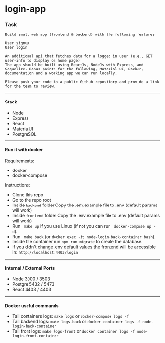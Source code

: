 # login-app

### Task

```
Build small web app (frontend & backend) with the following features

User signup
User login

An additional api that fetches data for a logged in user (e.g., GET user-info to display on home page)
The app should be built using ReactJs, NodeJs with Express, and Sequelize. Bonus points for the following, Material UI, Docker, documentation and a working app we can run locally.

Please push your code to a public Github repository and provide a link for the team to review.
```
---
#### Stack
* Node
* Express
* React
* MaterialUI
* PostgreSQL

---
#### Run it with docker
Requirements:
* docker
* docker-compose

Instructions:
* Clone this repo
* Go to the repo root
* Inside ```backend``` folder Copy the .env.example file to .env (default params will work)
* Inside ```frontend``` folder Copy the .env.example file to .env (default params will work)
* Run ``` make up``` if you use Linux (if not you can run ``` docker-compose up -d```).
* Run ``` make back``` (or ```docker exec -it node-login-back-container bash```).
* Inside the container run ```npm run migrate``` to create the database.
* If you didn't change .env default values the frontend will be accessible in: ```http://localhost:4403/login```

---
#### Internal / External Ports
- Node 3000 / 3503
- Postgre 5432 / 5473
- React 4403 / 4403

---
#### Docker useful commands
- Tail containers logs: ``` make logs ``` or ```docker-compose logs -f```
- Tail backend logs: ``` make logs-back ``` or ```docker container logs -f node-login-back-container```
- Tail front logs: ``` make logs-front ``` or ```docker container logs -f node-login-front-container```
